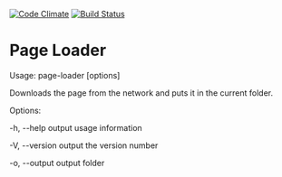 [![Code Climate](https://codeclimate.com/github/antonazgarovich/project-lvl3-s71/badges/gpa.svg)](https://codeclimate.com/github/antonazgarovich/project-lvl3-s71) 
[![Build Status](https://travis-ci.org/antonazgarovich/project-lvl3-s71.svg?branch=master)](https://travis-ci.org/antonazgarovich/project-lvl3-s71)

# Page Loader

Usage: page-loader [options] <url>

Downloads the page from the network and puts it in the current folder.

Options:

-h, --help           output usage information

-V, --version        output the version number

-o, --output         output folder
